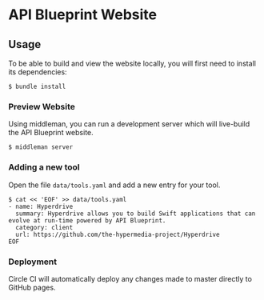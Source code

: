 # API Blueprint Website

## Usage

To be able to build and view the website locally, you will first need to
install its dependencies:

```shell
$ bundle install
```

### Preview Website

Using middleman, you can run a development server which will live-build the API
Blueprint website.

```shell
$ middleman server
```

### Adding a new tool

Open the file `data/tools.yaml` and add a new entry for your tool.

```shell
$ cat << 'EOF' >> data/tools.yaml
- name: Hyperdrive
  summary: Hyperdrive allows you to build Swift applications that can evolve at run-time powered by API Blueprint.
  category: client
  url: https://github.com/the-hypermedia-project/Hyperdrive
EOF
```

### Deployment

Circle CI will automatically deploy any changes made to master directly to
GitHub pages.
